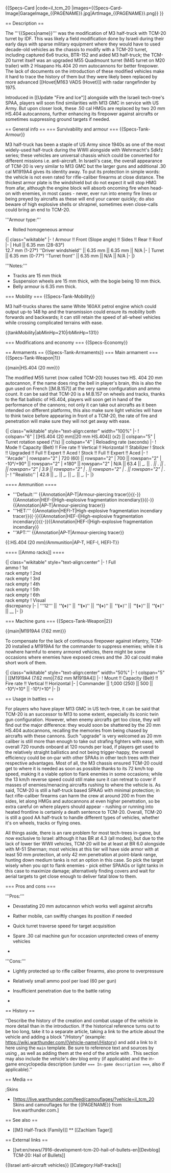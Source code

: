 {{Specs-Card
|code=il_tcm_20
|images={{Specs-Card-Image|GarageImage_{{PAGENAME}}.jpg|ArtImage_{{PAGENAME}}.png}}
}}

== Description ==
<!-- ''In the description, the first part should be about the history of the creation and combat usage of the vehicle, as well as its key features. In the second part, tell the reader about the ground vehicle in the game. Insert a screenshot of the vehicle, so that if the novice player does not remember the vehicle by name, he will immediately understand what kind of vehicle the article is talking about.'' -->
The '''{{Specs|name}}''' was the modification of M3 half-truck with TCM-20 turret by IDF. This was likely a field modification done by Israeli during their early days with sparse military equipment where they would have to used decade-old vehicles as the chassis to modify with a TCM-20 turret, including captured 6x6 trucks, BTR-152 and aided M3 half-truck; the TCM-20 turret itself was an upgraded M55 Quadmount turret (M45 turret on M20 trailer) with 2 Hisapano Hs.404 20 mm autocannons for better firepower. The lack of documents on the introduction of these modified vehicles make it hard to trace the history of them but they were likely been replaced by more advanced [[Hovet|M163 VADS (Hovet)]] with radar rangefinder by 1975.

Introduced in [[Update "Fire and Ice"]] alongside with the Israeli tech-tree's SPAA, players will soon find similarities with M13 GMC in service with US Army. But upon closer look, these .50 cal HMGs are replaced by two 20 mm HS.404 autocannons, further enhancing its firepower against aircrafts or sometimes suppressing ground targets if needed.

== General info ==
=== Survivability and armour ===
{{Specs-Tank-Armour}}
<!-- ''Describe armour protection. Note the most well protected and key weak areas. Appreciate the layout of modules as well as the number and location of crew members. Is the level of armour protection sufficient, is the placement of modules helpful for survival in combat? If necessary use a visual template to indicate the most secure and weak zones of the armour.'' -->
M3 half-truck has been a staple of US Army since 1940s as one of the most widely-used half-truck during the WWII alongside with Wehrmacht's Sdkfz series; these vehicles are universal chassis which could be converted for different missions i.e. anti-aircraft. In Israeli's case, the overall appearance of TCM-20 is very similar to M13 GMC but the larger guns and additional .30 cal M1919A4 gives its identity away. To put its protection in simple words: the vehicle is not even rated for rifle-caliber firearms at close distance. The thickest armor plate is the windshield but do not expect it will stop HMG from afar, although the engine block will absorb oncoming fire when head-on with enemies, in most cases - never, ever run into enemy fire lines or being preyed by aircrafts as these will end your career quickly; do also beware of high explosive shells or shrapnel, sometimes even close-calls could bring an end to TCM-20.

'''Armour type:''' <!-- The types of armour present on the vehicle and their general locations -->
<!-- Example: * Rolled homogeneous armour (Front, Side, Rear, Hull roof)
* Cast homogeneous armour (Turret, Transmission area) -->

* Rolled homogeneous armour

{| class="wikitable"
|-
! Armour !! Front (Slope angle) !! Sides !! Rear !! Roof
|-
| Hull || 6.35 mm (28-83°)<br> 12.7 mm (1-27°) ''Driver windshield'' || 6.35 mm || 6.35 mm || N/A
|-
| Turret || 6.35 mm (0-77°) ''Turret front'' || 6.35 mm || N/A || N/A
|-
|}

'''Notes:''' <!-- Any additional notes which the user needs to be aware of -->
<!-- Example: * Suspension wheels are 20 mm thick, tracks are 30 mm thick, and torsion bars are 60 mm thick. -->

* Tracks are 15 mm thick
* Suspension wheels are 15 mm thick, with the bogie being 10 mm thick.
* Belly armour is 6.35 mm thick.

=== Mobility ===
{{Specs-Tank-Mobility}}
<!-- ''Write about the mobility of the ground vehicle. Estimate the specific power and manoeuvrability, as well as the maximum speed forwards and backwards.'' -->
M3 half-trucks shares the same White 160AX petrol engine which could output up-to 148 hp and the transmission could ensure its mobility both forwards and backwards; it can still retain the speed of all-wheel vehicles while crossing complicated terrains with ease.

{{tankMobility|abMinHp=210|rbMinHp=131}}

=== Modifications and economy ===
{{Specs-Economy}}

== Armaments ==
{{Specs-Tank-Armaments}}
=== Main armament ===
{{Specs-Tank-Weapon|1}}
<!-- ''Give the reader information about the characteristics of the main gun. Assess its effectiveness in a battle based on the reloading speed, ballistics and the power of shells. Do not forget about the flexibility of the fire, that is how quickly the cannon can be aimed at the target, open fire on it and aim at another enemy. Add a link to the main article on the gun: <code><nowiki>{{main|Name of the weapon}}</nowiki></code>. Describe in general terms the ammunition available for the main gun. Give advice on how to use them and how to fill the ammunition storage.'' -->
{{main|HS.404 (20 mm)}}

The modified M55 turret (now called TCM-20) houses two HS. 404 20 mm autocannon, if the name does ring the bell in player's brain, this is also the gun used on French [[M.B.157]] at the very same configuration and ammo count. It can be said that TCM-20 is a M.B.157 on wheels and tracks, thanks to the flat ballistic of HS.404, players will soon get in hand of the performance of the cannons; not only it can take out aircrafts as it been intended on different platforms, this also make sure light vehicles will have to think twice before appearing in front of a TCM-20, the rate of fire and penetration will make sure they will not get away with ease.

{| class="wikitable" style="text-align:center" width="100%"
|-
! colspan="6" | [[HS.404 (20 mm)|20 mm HS.404]] (x2) || colspan="5" | Turret rotation speed (°/s) || colspan="4" | Reloading rate (seconds)
|-
! Mode !! Capacity (Belt) !! Fire rate !! Vertical !! Horizontal !! Stabilizer
! Stock !! Upgraded !! Full !! Expert !! Aced
! Stock !! Full !! Expert !! Aced
|-
! ''Arcade''
| rowspan="2" | 720 (60) || rowspan="2" | 700 || rowspan="2" | -10°/+90° || rowspan="2" | ±180° || rowspan="2" | N/A || 63.4 || __._ || __._ || __._ || __._ || rowspan="2" | 3.9 || rowspan="2" | _.__ || rowspan="2" | _.__ || rowspan="2" | _.__
|-
! ''Realistic''
| 42.8 || __._ || __._ || __._ || __._
|-
|}

==== Ammunition ====

* '''Default:''' {{Annotation|AP-T|Armour-piercing tracer}}{{-}}{{Annotation|HEF-I|High-explosive fragmentation incendiary}}{{-}}{{Annotation|AP-T|Armour-piercing tracer}}
* '''HET:''' {{Annotation|HEFI-T|High-explosive fragmentation incendiary tracer}}{{-}}{{Annotation|HEF-I|High-explosive fragmentation incendiary}}{{-}}{{Annotation|HEF-I|High-explosive fragmentation incendiary}}
* '''APT:''' {{Annotation|AP-T|Armour-piercing tracer}}

{{:HS.404 (20 mm)/Ammunition|AP-T, HEF-I, HEFI-T}}

==== [[Ammo racks]] ====
<!-- [[File:Ammoracks_{{PAGENAME}}.png|right|thumb|x250px|[[Ammo racks]] of the {{PAGENAME}}]] -->
<!-- '''Last updated:''' -->
{| class="wikitable" style="text-align:center"
|-
! Full<br>ammo
! 1st<br>rack empty
! 2nd<br>rack empty
! 3rd<br>rack empty
! 4th<br>rack empty
! 5th<br>rack empty
! 6th<br>rack empty
! Visual<br>discrepancy
|-
| '''12''' || __&nbsp;''(+__)'' || __&nbsp;''(+__)'' || __&nbsp;''(+__)'' || __&nbsp;''(+__)'' || __&nbsp;''(+__)'' || __&nbsp;''(+__)'' || __
|-
|}

=== Machine guns ===
{{Specs-Tank-Weapon|2}}
<!-- ''Offensive and anti-aircraft machine guns not only allow you to fight some aircraft but also are effective against lightly armoured vehicles. Evaluate machine guns and give recommendations on its use.'' -->
{{main|M1919A4 (7.62 mm)}}

To compensate for the lack of continuous firepower against infantry, TCM-20 installed a M1919A4 for the commander to suppress enemies; while it is nowhere harmful to enemy armored vehicles, there might be some occasions where enemies have exposed crews and the .30 cal could make short work of them.

{| class="wikitable" style="text-align:center" width="50%"
|-
! colspan="5" | [[M1919A4 (7.62 mm)|7.62 mm M1919A4]]
|-
! Mount !! Capacity (Belt) !! Fire rate !! Vertical !! Horizontal
|-
| Commander || 1,000 (250) || 500 || -10°/+10° || -10°/+10°
|-
|}

== Usage in battles ==
<!-- ''Describe the tactics of playing in the vehicle, the features of using vehicles in the team and advice on tactics. Refrain from creating a "guide" - do not impose a single point of view but instead give the reader food for thought. Describe the most dangerous enemies and give recommendations on fighting them. If necessary, note the specifics of the game in different modes (AB, RB, SB).'' -->
For players who have player M13 GMC in US tech-tree, it can be said that TCM-20 is an successor to M13 to some extent, especially its iconic twin gun configuration. However, when enemy aircrafts get too close, they will find out the major difference: they would soon be shattered by the 20 mm HS.404 autocannons, recalling the memories from being chased by aircrafts with these cannons. Such "upgrade" is very welcomed as 20 mm caliber is still more than enough to take out strafing fighters with ease, with overall 720 rounds onboard at 120 rounds per load, if players get used to the relatively straight ballistics and not being trigger-happy, the overall efficiency could be on-par with other SPAAs in other tech trees with their respective advantages. Most of all, the M3 chassis ensured TCM-20 could get to where it is needed as soon as possible thanks to its 72 km/h top speed, making it a viable option to flank enemies in some occasions; while the 13 km/h reverse speed could still make sure it can retreat to cover if masses of enemies/menacing aircrafts rushing to where the vehicle is. As said, TCM-20 is still a half-truck based SPAAG with minimal protection; in fact rifle-caliber firearms can harm the crew at around 200 m from the sides, let along HMGs and autocannons at even higher penetration, so be extra careful on where players should appear - rushing or running into heated frontline is certainly a death sentence to TCM-20. Overall, TCM-20 is still a good AA half-truck to handle different types of vehicles, whether it's on wheels, tracks or flying ones.

All things aside, there is an rare problem for most tech-trees in-game, but now exclusive to Israel: although it has BR at 4.3 (all modes), but due to the lack of lower tier WWII vehicles, TCM-20 will be at least at BR 6.0 alongside with M-51 Sherman; most vehicles at this tier will have side armor with at least 50 mm protection, at only 42 mm penetration at point-blank range, hunting down medium tanks is not an option in this case. So pick the target wisely when you opt to flank enemies - pick either SPAAGs or light tanks in this case to maximize damage; alternatively finding covers and wait for aerial targets to get close enough to deliver fatal blow to them.

=== Pros and cons ===
<!-- ''Summarise and briefly evaluate the vehicle in terms of its characteristics and combat effectiveness. Mark its pros and cons in a bulleted list. Try not to use more than 6 points for each of the characteristics. Avoid using categorical definitions such as "bad", "good" and the like - use substitutions with softer forms such as "inadequate" and "effective".'' -->
'''Pros:'''

* Devastating 20 mm autocannon which works well against aircrafts
* Rather mobile, can swiftly changes its position if needed 
* Quick turret traverse speed for target acquisition 
* Spare .30 cal machine gun for occasion unprotected crews of enemy vehicles

*

'''Cons:'''

* Lightly protected up to rifle caliber firearms, also prone to overpressure
* Relatively small ammo pool per load (60 per gun)
* Insufficient penetration due to the battle rating

*

== History ==
<!-- ''Describe the history of the creation and combat usage of the vehicle in more detail than in the introduction. If the historical reference turns out to be too long, take it to a separate article, taking a link to the article about the vehicle and adding a block "/History" (example: <nowiki>https://wiki.warthunder.com/(Vehicle-name)/History</nowiki>) and add a link to it here using the <code>main</code> template. Be sure to reference text and sources by using <code><nowiki><ref></ref></nowiki></code>, as well as adding them at the end of the article with <code><nowiki><references /></nowiki></code>. This section may also include the vehicle's dev blog entry (if applicable) and the in-game encyclopedia description (under <code><nowiki>=== In-game description ===</nowiki></code>, also if applicable).'' -->
''Describe the history of the creation and combat usage of the vehicle in more detail than in the introduction. If the historical reference turns out to be too long, take it to a separate article, taking a link to the article about the vehicle and adding a block "/History" (example: <nowiki>https://wiki.warthunder.com/(Vehicle-name)/History</nowiki>) and add a link to it here using the <code>main</code> template. Be sure to reference text and sources by using <code><nowiki><ref></ref></nowiki></code>, as well as adding them at the end of the article with <code><nowiki><references /></nowiki></code>. This section may also include the vehicle's dev blog entry (if applicable) and the in-game encyclopedia description (under <code><nowiki>=== In-game description ===</nowiki></code>, also if applicable).''

== Media ==
<!-- ''Excellent additions to the article would be video guides, screenshots from the game, and photos.'' -->

;Skins

* [https://live.warthunder.com/feed/camouflages/?vehicle=il_tcm_20 Skins and camouflages for the {{PAGENAME}} from live.warthunder.com.]

== See also ==
<!-- ''Links to the articles on the War Thunder Wiki that you think will be useful for the reader, for example:''
* ''reference to the series of the vehicles;''
* ''links to approximate analogues of other nations and research trees.'' -->

* [[M3 Half-Track (Family)]]
** [[Zachlam Tager]]

== External links ==
<!-- ''Paste links to sources and external resources, such as:''
* ''topic on the official game forum;''
* ''other literature.'' -->

* [[wt:en/news/7916-development-tcm-20-hail-of-bullets-en|[Devblog] TCM-20: Hail of Bullets]]

{{Israel anti-aircraft vehicles}}
[[Category:Half-tracks]]